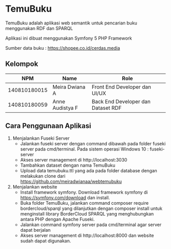 #   TemuBuku

TemuBuku adalah aplikasi web semantik untuk pencarian buku menggunakan RDF dan SPARQL

Aplikasi ini dibuat menggunakan Symfony 5 PHP Framework

Sumber data buku : https://shopee.co.id/cerdas.media

## Kelompok

| NPM           | Name              | Role                                  |
| ------------- |-------------------|---------------------------------------|
| 140810180015  | Meira Dwiana A    | Front End Developer dan UI/UX         |
| 140810180059  | Anne Audistya F   | Back End Developer dan Dataset RDF    |

## Cara Penggunaan Aplikasi

  1. Menjalankan Fuseki Server
      - Jalankan fuseki server dengan command dibawah pada folder fuseki server pada cmd/terminal.
        Pada sistem operasi Windows 10 : fuseki-server
      - Akses server management di http://localhost:3030 
      - Tambahkan dataset dengan nama TemuBuku
      - Upload data temubuku.ttl yang ada pada folder database dengan melakukan clone dari https://github.com/meiradwianaa/webtemubuku
  2. Menjalankan website
      - Install framework symfony. Download framework symfony di https://symfony.com/download dan install.
      - Buka folder TemuBuku,  jalankan command composer require bordercloud/sparql yang dilanjutkan dengan composer install untuk menginstall library BorderCloud SPARQL yang menghubungkan antara PHP dengan Apache Fuseki. 
      - Jalankan command symfony server pada cmd/terminal agar server dapat berjalan
      - Akses server management di http://localhost:8000 dan website sudah dapat digunakan.
